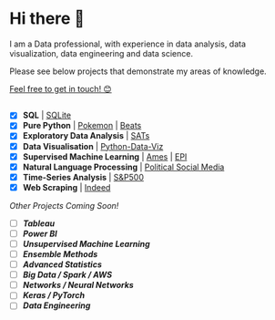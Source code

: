 # Hi there 👋

I am a Data professional, with experience in data analysis, data visualization, data engineering and data science. 

Please see below projects that demonstrate my areas of knowledge.

[Feel free to get in touch! 😊](https://www.linkedin.com/in/marc-lodge)

## 

- [x] **SQL** | [SQLite](https://github.com/Marc-Lodge/SQLite)
- [x] **Pure Python** | [Pokemon](https://github.com/Marc-Lodge/Pokemon_Stay) | [Beats](https://github.com/Marc-Lodge/Beats)
- [x] **Exploratory Data Analysis** | [SATs](https://github.com/Marc-Lodge/SATs)
- [x] **Data Visualisation** | [Python-Data-Viz](https://github.com/Marc-Lodge/Data-Viz)
- [x] **Supervised Machine Learning** | [Ames](https://github.com/Marc-Lodge/Ames) | [EPI](https://github.com/Marc-Lodge/EPI) 
- [x] **Natural Language Processing** | [Political Social Media](https://github.com/Marc-Lodge/political_social_media)
- [x] **Time-Series Analysis** | [S&P500](https://github.com/Marc-Lodge/SPY)
- [x] **Web Scraping** | [Indeed](https://github.com/Marc-Lodge/Indeed)

*Other Projects Coming Soon!*

- [ ] ***Tableau***
- [ ] ***Power BI***
- [ ] ***Unsupervised Machine Learning***
- [ ] ***Ensemble Methods***
- [ ] ***Advanced Statistics***
- [ ] ***Big Data / Spark / AWS*** 
- [ ] ***Networks / Neural Networks***
- [ ] ***Keras / PyTorch***
- [ ] ***Data Engineering***

<!--
- **Tools** | SQL, Tableau, **Python**; *NumPy, Pandas, Seaborn, Matplotlib, Plotly, SciPy, Scikit-Learn, Statsmodels, Keras, PyTorch*
- **Supervised Machine Learning** | Linear/Logistic Regression, Classification, kNN, Decision Trees, Bagging/Boosting Models
- **Unsupervised Machine Learning** | Pipelines, Principal Component Analysis, Clustering, K-Means, Clustering Evaluation
- **Model Evaluation** | RSE, MSE, Baseline Accuracy, Precision, Recall, F1, ROC, PR Curves, cross-validation, grid-search
- **Additional Machine Learning** | Decision Trees, Random Forests, Bagging, Boosting, Natural Language Processing
- **Networks** | Network Analysis & Robustness, Communities, Recommended Systems, Neural Networks, Tensorflow
- **Statistics** | Probability distributions, Confidence Intervals, Central Limit Theorem, Bayes Rule, Naive Bayes
- **Big Data** | Map-Reduce Algorithm, Divide and Conquer, Hadoop, Spark, AWS
- **Timeseries** | Basics, Autocorrelations, ARMA, ARIMA models
- **Additional** | HTML, Webscraping, RegEx, Databases, API's
| [Seoul Cycle](https://github.com/Marc-Lodge/Seoul_Cycle)
-->

<!--

**Lodgimus/Lodgimus** is a ✨ _special_ ✨ repository because its `README.md` (this file) appears on your GitHub profile.

Here are some ideas to get you started:

- 🔭 I’m currently working on ...
- 🌱 I’m currently learning ...
- 👯 I’m looking to collaborate on ...
- 🤔 I’m looking for help with ...
- 💬 Ask me about ...
- 📫 How to reach me: ...
- 😄 Pronouns: ...
- ⚡ Fun fact: ...

-->
